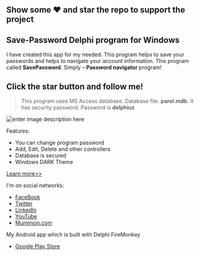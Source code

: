 ## Show some :heart: and star the repo to support the project

## Save-Password Delphi program for Windows

I have created this app for my needed. This program helps to save your passwords and helps to navigate your account information. This program called **SavePassword**. Simply – **Password navigator** program!

## Click the star button and follow me!

> This program uses MS Access database. Database file: **parol.mdb.** It
> has security password. Password is **delphiuz**

![enter image description here](https://i1.wp.com/delphi.uz/wp-content/uploads/2017/01/second-delphiuz-delphi-program-savepassword.jpg?ssl=1)

Features:
-   You can change program password
-   Add, Edit, Delete and other controllers
-   Database is secured
-   Windows DARK Theme

[Learn more>>](https://delphi.uz/2017/01/13/delphi-open-source-codes/open-source-save-password-delphi-program-windows-desktop/)

I'm on social networks:
- [FaceBook](https://www.facebook.com/wwwdelphiuz/)
- [Twitter](https://twitter.com/MuminjonGuru)
- [LinkedIn](https://www.linkedin.com/in/muminjon-abduraimov/)
- [YouTube](https://youtube.com/MuminjonAbduraimov)
- [Muminjon.com](https://muminjon.com)

My Android app which is built with Delphi FireMonkey
- [Google Play Store](https://play.google.com/store/apps/details?id=com.delphiapplications.delphiexamples)
